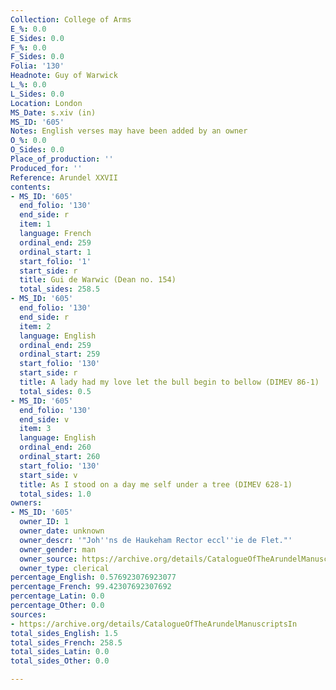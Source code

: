 ```yaml
---
Collection: College of Arms
E_%: 0.0
E_Sides: 0.0
F_%: 0.0
F_Sides: 0.0
Folia: '130'
Headnote: Guy of Warwick
L_%: 0.0
L_Sides: 0.0
Location: London
MS_Date: s.xiv (in)
MS_ID: '605'
Notes: English verses may have been added by an owner
O_%: 0.0
O_Sides: 0.0
Place_of_production: ''
Produced_for: ''
Reference: Arundel XXVII
contents:
- MS_ID: '605'
  end_folio: '130'
  end_side: r
  item: 1
  language: French
  ordinal_end: 259
  ordinal_start: 1
  start_folio: '1'
  start_side: r
  title: Gui de Warwic (Dean no. 154)
  total_sides: 258.5
- MS_ID: '605'
  end_folio: '130'
  end_side: r
  item: 2
  language: English
  ordinal_end: 259
  ordinal_start: 259
  start_folio: '130'
  start_side: r
  title: A lady had my love let the bull begin to bellow (DIMEV 86-1)
  total_sides: 0.5
- MS_ID: '605'
  end_folio: '130'
  end_side: v
  item: 3
  language: English
  ordinal_end: 260
  ordinal_start: 260
  start_folio: '130'
  start_side: v
  title: As I stood on a day me self under a tree (DIMEV 628-1)
  total_sides: 1.0
owners:
- MS_ID: '605'
  owner_ID: 1
  owner_date: unknown
  owner_descr: '"Joh''ns de Haukeham Rector eccl''ie de Flet."'
  owner_gender: man
  owner_source: https://archive.org/details/CatalogueOfTheArundelManuscriptsIn
  owner_type: clerical
percentage_English: 0.576923076923077
percentage_French: 99.42307692307692
percentage_Latin: 0.0
percentage_Other: 0.0
sources:
- https://archive.org/details/CatalogueOfTheArundelManuscriptsIn
total_sides_English: 1.5
total_sides_French: 258.5
total_sides_Latin: 0.0
total_sides_Other: 0.0

---
```

